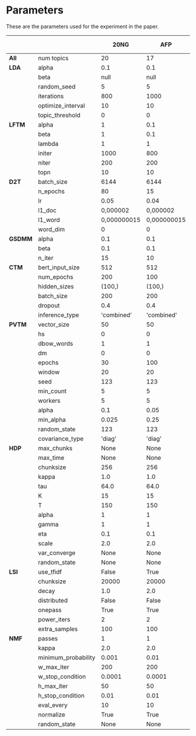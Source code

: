 # Parameters

These are the parameters used for the experiment in the paper.

|       	|                   	| 20NG        	| AFP         	| TED         	| Yahoo-Balanced 	| Yahoo-Unbalanced 	|
|-------	|-------------------	|-------------	|-------------	|-------------	|-------------	|-------------	|
| **All**   | num topics        	| 20          	| 17          	| 25          	| 26          	| 26          	|
| **LDA**  	| alpha             	| 0.1         	| 0.1         	| 0.1         	| 10         	| 10         	| 
|       	| beta              	| null        	| null        	| null        	| null        	| null        	|
|       	| random_seed       	| 5           	| 5           	| 5           	| 5            	| 5           	|
|       	| iterations        	| 800         	| 1000        	| 800         	| 1500        	| 1400         	|
|       	| optimize_interval 	| 10          	| 10          	| 10          	| 10          	| 20          	|
|       	| topic_threshold   	| 0           	| 0           	| 0           	| 0           	| 0           	|
| **LFTM**  | alpha             	| 1           	| 0.1         	| 0.1         	| 1.0         	| 1.0       	|
|       	| beta              	| 1           	| 0.1         	| 0.1         	| 0.1         	| 0.1         	|
|       	| lambda            	| 1           	| 1           	| 1           	| 1           	| 1           	|
|       	| initer            	| 1000        	| 800         	| 700         	| 500         	| 1000         	|
|       	| niter             	| 200         	| 200         	| 100         	| 100         	| 100         	|
|       	| topn              	| 10          	| 10          	| 10          	| 10          	| 10          	|
| **D2T**  	| batch_size        	| 6144        	| 6144        	| 6144        	| 6144        	| 3072        	|
|       	| n_epochs          	| 80          	| 15          	| 50          	| 20          	| 40          	|
|       	| lr                	| 0.05        	| 0.04        	| 0,05        	| 0.05        	| 0.1        	|
|       	| l1_doc            	| 0,000002    	| 0,000002    	| 0,000002    	| 0,000002    	| 0,000002    	|
|       	| l1_word           	| 0,000000015 	| 0,000000015 	| 0,000000015 	| 0,000000015 	| 0,000000015 	|
|       	| word_dim          	| 0           	| 0           	| 0           	| 0           	| 0           	|
| **GSDMM** | alpha             	| 0.1         	| 0.1         	| 0.1         	| 1.0         	| 1.0         	|
|       	| beta              	| 0.1         	| 0.1         	| 0.1         	| 1.0         	| 1.0         	|
|       	| n_iter            	| 15          	| 10          	| 10          	| 10          	| 10          	|
| **CTM**   | bert_input_size       | 512        	| 512      	    | 0.1         	| 512      	    | 0.1         	|
|       	| num_epochs            | 200         	| 100     	    | 0.1         	| 25     	    | 25         	|
|       	| hidden_sizes          | (100,)       	| (100,)        | 10          	| (200,)        | (200,)          	|
|       	| batch_size           	| 200          	| 200          	| 10          	| 200          	| 10          	|
|       	| dropout           	| 0.4          	| 0.4          	| 10          	| 0.4          	| 10          	|
|       	| inference_type       	| 'combined' 	| 'combined'  	| 10          	| 'combined'  	| 'combined'     	|
| **PVTM**  | vector_size           | 50        	| 50            | 0.1        	| 50            | 50         	|
|       	| hs                    | 0         	|  0      	    | 0.1         	| 0      	    | 0.1         	|
|       	| dbow_words            | 1          	|  1        	| 10          	|  1        	| 10          	|
|       	| dm                   	| 0          	|  0        	| 10          	| 0        	| 10          	|
|       	| epochs       	        | 30 	        |  100        	| 10          	| 100        	| 30          	|
|       	| window       	        | 20   	        |  20       	| 10          	| 20       	| 10          	|
|       	| seed       	        | 123 	        |  123       	| 10          	| 123       	| 10          	|
|       	| min_count       	    | 5 	        |  5         	| 10          	| 5         	| 10          	|
|       	| workers       	    | 5 	        |  5         	| 10          	| 5         	| 10          	|
|       	| alpha       	        | 0.1    	    |  0.05         | 10          	|  0.05         | 0.01          	|
|       	| min_alpha       	    | 0.025 	    |  0.25        	| 10          	| 0.25        	| 10          	|
|       	| random_state       	| 123 	        |  123         	| 10          	| 123         	| 10          	|
|       	| covariance_type       | 'diag' 	    |  'diag'      	| 10          	| 'diag'      	| 10          	|
| **HDP**   | max_chunks            | None        	| None          | 0.1         	| None          | 0.1         	|
|       	| max_time              | None         	| None     	    | 0.1         	| None     	    | 0.1         	|
|       	| chunksize             | 256         	| 256          	| 10          	| 256          	| 10          	|
|       	| kappa                 | 1.0          	| 1.0          	| 10          	| 1.0          	| 10          	|
|       	| tau       	        | 64.0 	        | 64.0        	| 10          	| 64.0        	| 10          	|
|       	| K       	            | 15 	        | 15          	| 10          	| 15          	| 10          	|
|       	| T       	            | 150 	        | 150          	| 10          	| 150          	| 10          	|
|       	| alpha       	        | 1	            | 1         	| 10          	| 1         	| 10          	|
|       	| gamma       	        | 1 	        | 1          	| 10          	| 1          	| 10          	|
|       	| eta       	        | 0.1 	        | 0.1          	| 10          	| 0.1          	| 0.1          	|
|       	| scale       	        | 2.0	        | 2.0          	| 10          	| 2.0          	| 2.0          	|
|       	| var_converge       	| None 	        | None        	| 10          	| None        	| 10          	|
|       	| random_state          | None 	        | None        	| 10          	| None        	| 10          	|
| **LSI**   | use_tfidf             | False        	| True        	| 0.1         	| True        	| True        	|
|       	| chunksize             | 20000         | 20000         | 10          	| 20000         | 10          	|
|       	| decay                 | 1.0          	| 2.0          	| 10          	| 2.0          	| 1.0          	|
|       	| distributed       	| False 	    | False      	| 10          	| False      	| 10          	|
|       	| onepass       	    | True 	        | True       	| 10          	| True       	| 10          	|
|       	| power_iters       	| 2 	        | 2         	| 10          	| 2         	| 10          	|
|       	| extra_samples         | 100 	        | 100          	| 10          	| 3000          	| 3000        	|
| **NMF**   | passes                | 1        	    | 1        	    | 0.1         	| 1        	    | 0.1         	|
|       	| kappa                 | 2.0         	| 2.0          	| 10          	| 2.0          	| 10          	|
|       	| minimum_probability   | 0.001         | 0.01        	| 10          	| 0.01        	| 10          	|
|       	| w_max_iter       	    | 200 	        | 200          	| 10          	| 200          	| 10          	|
|       	| w_stop_condition      | 0.0001 	    | 0.0001      	| 10          	| 0.0001      	| 10          	|
|       	| h_max_iter            | 50 	        | 50        	| 10          	| 50        	| 10          	|
|       	| h_stop_condition      | 0.01 	        | 0.01       	| 10          	| 0.01       	| 10          	|
|       	| eval_every            | 10 	        | 10          	| 10          	| 10          	| 10          	|
|       	| normalize             | True 	        | True      	| 10          	| True      	| 10          	|
|       	| random_state          | None 	        | None      	| 10          	| None      	| 10          	|
